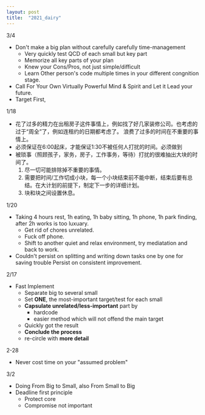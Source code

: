 ```yaml
---
layout: post
title:  "2021_dairy"
---
```


3/4
- Don't make a big plan without carefully carefully time-management
 	- Very quickly test QCD of each small but key part
	- Memorize all key parts of your plan
	- Knew your Cons/Pros, not just simple/difficult
	- Learn Other person's code multiple times in your different congnition stage.
- Call For Your Own Virtually Powerful Mind & Spirit and Let it Lead your future.
- Target First,

1/18

- 花了过多的精力在出租房子这件事情上，例如找了好几家装修公司。也考虑的过于“周全”了，例如连租约的日期都考虑了。
浪费了过多的时间在不重要的事情上。
- 必须保证在6:00起床，才能保证1:30不被任何人打扰的时间。必须做到
- 被琐事（照顾孩子，家务，房子，工作事务，等待）打扰的很难抽出大块的时间了。
	1. 尽一切可能排除掉不重要的事情。
	2. 需要把时间/工作切成小块，每一个小块结束前不能中断，结束后要有总结。在大计划的前提下，制定下一步的详细计划。
	3. 块和块之间设置休息。

1/20
- Taking 4 hours rest, 1h eating, 1h baby sitting, 1h phone, 1h park finding, after 2h works is too luxuary.
  - Get rid of chores unrelated.
  - Fuck off phone.
  - Shift to another quiet and relax environment, try mediatation and back to work.
- Couldn't persist on splitting and writing down tasks one by one for saving trouble
Persist on consistent improvement.

2/17
- Fast Implement
	- Separate big to several small
	- Set **ONE**, the most-important target/test for each small
	- **Capsulate unrelated/less-important** part by
		- hardcode
		- easier method which will not offend the main target
	- Quickly got the result
	- **Conclude the process**
	- re-circle with **more detail**


2-28
- Never cost time on your "assumed problem"


3/2
- Doing From Big<whole plan> to Small<unit model>, also From Small to Big
- Deadline first principle
	- Protect core
	- Compromise not important
